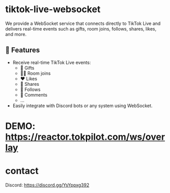 # tiktok-live-websocket

We provide a WebSocket service that connects directly to TikTok Live and delivers real-time events such as gifts, room joins, follows, shares, likes, and more.

## 🔗 Features

- Receive real-time TikTok Live events:
  - 🎁 Gifts
  - 🙋‍♂️ Room joins
  - ❤️ Likes
  - 🔁 Shares
  - 👤 Follows
  - 💬 Comments
  - ...
- Easily integrate with Discord bots or any system using WebSocket.
# DEMO: https://reactor.tokpilot.com/ws/overlay
# contact
Discord: https://discord.gg/YsYppxg392


